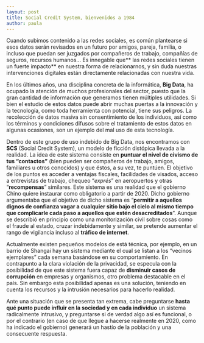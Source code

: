 ```yaml
---
layout: post
title: Social Credit System, bienvenidos a 1984
author: paula
---
```


Cuando subimos contenido a las redes sociales, es común plantearse si esos datos serán revisados en un futuro por amigos, pareja, familia, o incluso que puedan ser juzgados por compañeros de trabajo, compañías de seguros, recursos humanos… Es innegable que** las redes sociales tienen un fuerte impacto** en nuestra forma de relacionarnos, y sin duda nuestras intervenciones digitales están directamente relacionadas con nuestra vida.
 
En los últimos años, una disciplina concreta de la informática, **Big Data**, ha ocupado la atención de muchos profesionales del sector, puesto que la gran cantidad de información que generamos tienen múltiples utilidades. Si bien el estudio de estos datos puede abrir muchas puertas a la innovación y la tecnología, como toda herramienta con potencial, tiene sus peligros. La recolección de datos masiva sin consentimiento de los individuos, así como los términos y condiciones difusos sobre el tratamiento de estos datos en algunas ocasiones, son un ejemplo del mal uso de esta tecnología. 
 
Dentro de este grupo de uso indebido de Big Data, nos encontramos con **SCS** (Social Credit System), un modelo de ficción distópica llevada a la realidad. La idea de este sistema consiste en **puntuar el nivel de civismo de tus “contactos”** (bien pueden ser compañeros de trabajo, amigos, familiares u otros conocidos) y que éstos, a su vez, te puntúen. El objetivo de los puntos es acceder a ventajas fiscales, facilidades de visados, acceso a entrevistas de trabajo, chequeo “_exprés_” en aeropuertos y otras “**recompensas**” similares. Este sistema es una realidad que el gobierno Chino quiere instaurar como obligatorio a partir de 2020. Dicho gobierno argumentaba que el objetivo de dicho sistema es “**permitir a aquellos dignos de confianza vagar a cualquier sitio bajo el cielo al mismo tiempo que complicarle cada paso a aquellos que estén desacreditados**”. Aunque se describió en principio como una monitorización civil sobre cosas como el fraude al estado, cruzar indebidamente y similar, se pretende aumentar el rango de vigilancia incluso al **tráfico de internet**. 
 
Actualmente existen pequeños modelos de está técnica, por ejemplo, en un barrio de Shangai hay un sistema mediante el cual se listan a los “vecinos ejemplares” cada semana basándose en su comportamiento. En contrapunto a la clara violación de la privacidad, se especula con la posibilidad de que este sistema fuera capaz de **disminuir casos de corrupción** en empresas y organismos, otro problema destacable en el país. Sin embargo esta posibilidad apenas es una solución, teniendo en cuenta los recursos y la intrusión necesarios para hacerlo realidad. 
 
Ante una situación que se presenta tan extrema, cabe preguntarse **hasta qué punto puede influir en la sociedad y en cada individuo** un sistema radicalmente intrusivo, y preguntarse si de verdad algo así es funcional, o por el contrario (en caso de que llegue a hacerse realmente en 2020, como ha indicado el gobierno) generará un hastío de la población y una consecuente respuesta. 
